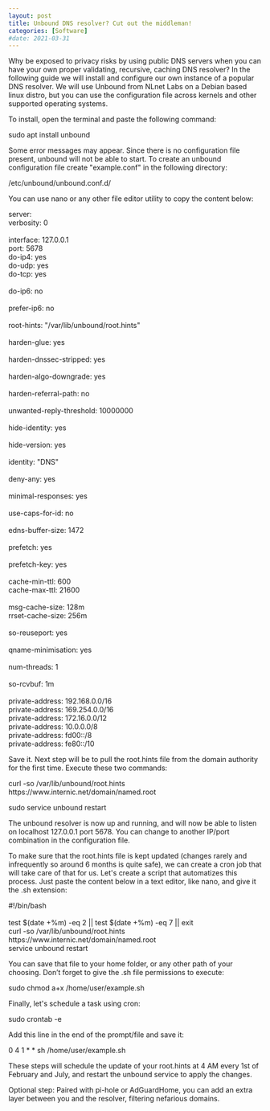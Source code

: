 ```yaml
---
layout: post
title: Unbound DNS resolver? Cut out the middleman!
categories: [Software]
#date: 2021-03-31
---
```


Why be exposed to privacy risks by using public DNS servers when you can have your own proper validating, recursive, caching DNS resolver? In the following guide we will install and configure our own instance of a popular DNS resolver. We will use Unbound from NLnet Labs on a Debian based linux distro, but you can use the configuration file across kernels and other supported operating systems.
 
To install, open the terminal and paste the following command:
 
<p class="message">sudo apt install unbound</p>
 
Some error messages may appear. Since there is no configuration file present, unbound will not be able to start.
To create an unbound configuration file create "example.conf" in the following directory:
 
<p class="message">/etc/unbound/unbound.conf.d/</p>
 
You can use nano or any other file editor utility to copy the content below:
 
<p class="message">server:<br>
verbosity: 0<br>
<br>
interface: 127.0.0.1<br>
port: 5678<br>
do-ip4: yes<br>
do-udp: yes<br>
do-tcp: yes<br>
<br>
do-ip6: no<br>
<br>
prefer-ip6: no<br>
<br>
root-hints: "/var/lib/unbound/root.hints"<br>
<br>
harden-glue: yes<br>
<br>
harden-dnssec-stripped: yes<br>
<br>
harden-algo-downgrade: yes<br>
<br>
harden-referral-path: no<br>
<br>
unwanted-reply-threshold: 10000000<br>
<br>
hide-identity: yes<br>
<br>
hide-version: yes<br>
<br>
identity: "DNS"<br>
<br>
deny-any: yes<br>
<br>
minimal-responses: yes<br>
<br>
use-caps-for-id: no<br>
<br>
edns-buffer-size: 1472<br>
<br>
prefetch: yes<br>
<br>
prefetch-key: yes<br>
<br>
cache-min-ttl: 600<br>
cache-max-ttl: 21600<br>
<br>
msg-cache-size: 128m<br>
rrset-cache-size: 256m<br>
<br>
so-reuseport: yes<br>
<br>
qname-minimisation: yes<br>
<br>
num-threads: 1<br>
<br>
so-rcvbuf: 1m<br>
<br>
private-address: 192.168.0.0/16<br>
private-address: 169.254.0.0/16<br>
private-address: 172.16.0.0/12<br>
private-address: 10.0.0.0/8<br>
private-address: fd00::/8<br>
private-address: fe80::/10</p>
 
Save it.
Next step will be to pull the root.hints file from the domain authority for the first time. Execute these two commands:
 
<p class="message">curl -so /var/lib/unbound/root.hints https://www.internic.net/domain/named.root</p>
 
<p class="message">sudo service unbound restart</p>
 
The unbound resolver is now up and running, and will now be able to listen on localhost 127.0.0.1 port 5678. You can change to another IP/port combination in the configuration file.
 
To make sure that the root.hints file is kept updated (changes rarely and infrequently so around 6 months is quite safe), we can create a cron job that will take care of that for us. Let's create a script that automatizes this process. Just paste the content below in a text editor, like nano, and give it the .sh extension:
 
<p class="message">#!/bin/bash<br>
<br>
test $(date +%m) -eq 2 || test $(date +%m) -eq 7 || exit<br>
curl -so /var/lib/unbound/root.hints https://www.internic.net/domain/named.root<br>
service unbound restart</p>
 
You can save that file to your home folder, or any other path of your choosing.
Don’t forget to give the .sh file permissions to execute:
 
<p class="message">sudo chmod a+x /home/user/example.sh</p>
 
Finally, let's schedule a task using cron:
 
<p class="message">sudo crontab -e</p>
 
Add this line in the end of the prompt/file and save it:
 
<p class="message">0 4 1 * * sh /home/user/example.sh</p>
 
These steps will schedule the update of your root.hints at 4 AM every 1st of February and July, and restart the unbound service to apply the changes.
 
Optional step: Paired with pi-hole or AdGuardHome, you can add an extra layer between you and the resolver, filtering nefarious domains.
